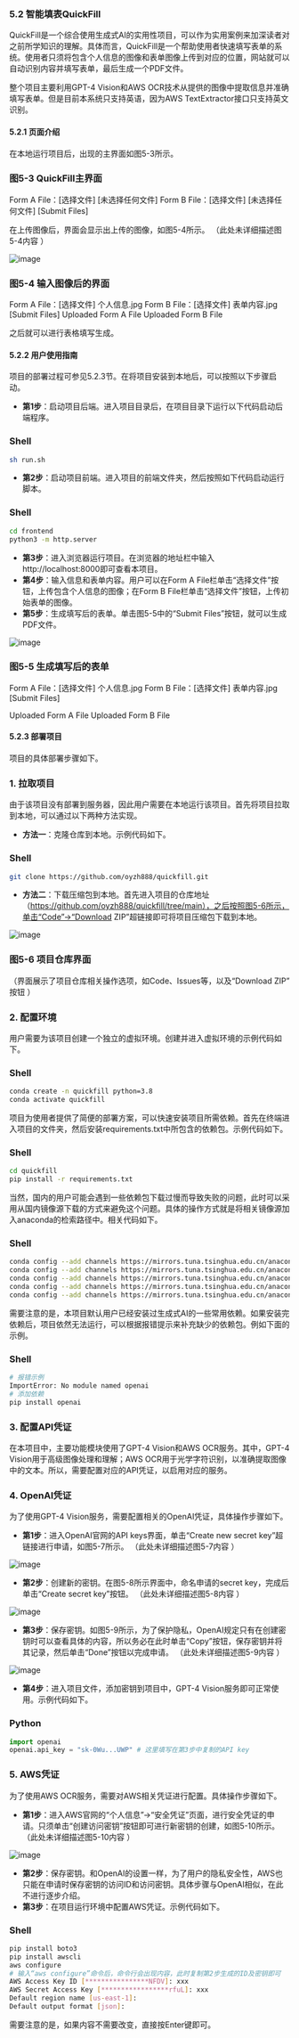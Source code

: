 

### 5.2 智能填表QuickFill
QuickFill是一个综合使用生成式AI的实用性项目，可以作为实用案例来加深读者对之前所学知识的理解。具体而言，QuickFill是一个帮助使用者快速填写表单的系统。使用者只须将包含个人信息的图像和表单图像上传到对应的位置，网站就可以自动识别内容并填写表单，最后生成一个PDF文件。

整个项目主要利用GPT-4 Vision和AWS OCR技术从提供的图像中提取信息并准确填写表单。但是目前本系统只支持英语，因为AWS TextExtractor接口只支持英文识别。
#### 5.2.1 页面介绍
在本地运行项目后，出现的主界面如图5-3所示。

### 图5-3 QuickFill主界面
Form A File：[选择文件] [未选择任何文件]
Form B File：[选择文件] [未选择任何文件]
[Submit Files]

在上传图像后，界面会显示出上传的图像，如图5-4所示。 （此处未详细描述图5-4内容 ） 

![image](https://github.com/user-attachments/assets/450411b6-fbaf-45e2-943d-862e5a2d9c2f)



### 图5-4 输入图像后的界面
Form A File：[选择文件] 个人信息.jpg
Form B File：[选择文件] 表单内容.jpg
[Submit Files]
Uploaded Form A File  Uploaded Form B File 

之后就可以进行表格填写生成。
#### 5.2.2 用户使用指南
项目的部署过程可参见5.2.3节。在将项目安装到本地后，可以按照以下步骤启动。
- **第1步**：启动项目后端。进入项目目录后，在项目目录下运行以下代码启动后端程序。
### Shell
```bash
sh run.sh
```
- **第2步**：启动项目前端。进入项目的前端文件夹，然后按照如下代码启动运行脚本。
### Shell
```bash
cd frontend
python3 -m http.server
```
- **第3步**：进入浏览器运行项目。在浏览器的地址栏中输入http://localhost:8000即可查看本项目。
- **第4步**：输入信息和表单内容。用户可以在Form A File栏单击“选择文件”按钮，上传包含个人信息的图像；在Form B File栏单击“选择文件”按钮，上传初始表单的图像。
- **第5步**：生成填写后的表单。单击图5-5中的“Submit Files”按钮，就可以生成PDF文件。

![image](https://github.com/user-attachments/assets/4031e33e-def5-444b-a178-a27962d76745)


### 图5-5 生成填写后的表单
Form A File：[选择文件] 个人信息.jpg
Form B File：[选择文件] 表单内容.jpg
[Submit Files]

Uploaded Form A File  Uploaded Form B File 
#### 5.2.3 部署项目
项目的具体部署步骤如下。
### 1. 拉取项目
由于该项目没有部署到服务器，因此用户需要在本地运行该项目。首先将项目拉取到本地，可以通过以下两种方法实现。
- **方法一**：克隆仓库到本地。示例代码如下。
### Shell
```bash
git clone https://github.com/oyzh888/quickfill.git
```
- **方法二**：下载压缩包到本地。首先进入项目的仓库地址（https://github.com/oyzh888/quickfill/tree/main），之后按照图5-6所示，单击“Code”→“Download ZIP”超链接即可将项目压缩包下载到本地。

![image](https://github.com/user-attachments/assets/9df84cf0-456e-4eb2-804d-d358236aadf4)


### 图5-6 项目仓库界面

（界面展示了项目仓库相关操作选项，如Code、Issues等，以及“Download ZIP” 按钮 ） 

### 2. 配置环境

用户需要为该项目创建一个独立的虚拟环境。创建并进入虚拟环境的示例代码如下。

### Shell
```bash
conda create -n quickfill python=3.8
conda activate quickfill
```
项目为使用者提供了简便的部署方案，可以快速安装项目所需依赖。首先在终端进入项目的文件夹，然后安装requirements.txt中所包含的依赖包。示例代码如下。
### Shell
```bash
cd quickfill
pip install -r requirements.txt
```
当然，国内的用户可能会遇到一些依赖包下载过慢而导致失败的问题，此时可以采用从国内镜像源下载的方式来避免这个问题。具体的操作方式就是将相关镜像源加入anaconda的检索路径中。相关代码如下。
### Shell
```bash
conda config --add channels https://mirrors.tuna.tsinghua.edu.cn/anaconda/pkgs/main
conda config --add channels https://mirrors.tuna.tsinghua.edu.cn/anaconda/pkgs/free
conda config --add channels https://mirrors.tuna.tsinghua.edu.cn/anaconda/pkgs/r
conda config --add channels https://mirrors.tuna.tsinghua.edu.cn/anaconda/pkgs/pro
conda config --add channels https://mirrors.tuna.tsinghua.edu.cn/anaconda/pkgs/maybe2
```
需要注意的是，本项目默认用户已经安装过生成式AI的一些常用依赖。如果安装完依赖后，项目依然无法运行，可以根据报错提示来补充缺少的依赖包。例如下面的示例。
### Shell
```bash
# 报错示例
ImportError: No module named openai
# 添加依赖
pip install openai
```
### 3. 配置API凭证
在本项目中，主要功能模块使用了GPT-4 Vision和AWS OCR服务。其中，GPT-4 Vision用于高级图像处理和理解；AWS OCR用于光学字符识别，以准确提取图像中的文本。所以，需要配置对应的API凭证，以启用对应的服务。
### 4. OpenAI凭证
为了使用GPT-4 Vision服务，需要配置相关的OpenAI凭证，具体操作步骤如下。
- **第1步**：进入OpenAI官网的API keys界面，单击“Create new secret key”超链接进行申请，如图5-7所示。 （此处未详细描述图5-7内容 ）

![image](https://github.com/user-attachments/assets/4898ee44-8469-40bf-a656-cb8c8b892bd3)

  
- **第2步**：创建新的密钥。在图5-8所示界面中，命名申请的secret key，完成后单击“Create secret key”按钮。 （此处未详细描述图5-8内容 ）


![image](https://github.com/user-attachments/assets/a1073a82-0333-4784-8bba-72c7735e642a)


- **第3步**：保存密钥。如图5-9所示，为了保护隐私，OpenAI规定只有在创建密钥时可以查看具体的内容，所以务必在此时单击“Copy”按钮，保存密钥并将其记录，然后单击“Done”按钮以完成申请。 （此处未详细描述图5-9内容 ） 

![image](https://github.com/user-attachments/assets/362b5cb7-7f6c-4ff7-8c43-74431b961d89)


- **第4步**：进入项目文件，添加密钥到项目中，GPT-4 Vision服务即可正常使用。示例代码如下。
### Python
```python
import openai
openai.api_key = "sk-0Wu...UWP" # 这里填写在第3步中复制的API key
```
### 5. AWS凭证
为了使用AWS OCR服务，需要对AWS相关凭证进行配置。具体操作步骤如下。
- **第1步**：进入AWS官网的“个人信息”→“安全凭证”页面，进行安全凭证的申请。只须单击“创建访问密钥”按钮即可进行新密钥的创建，如图5-10所示。 （此处未详细描述图5-10内容 ） 

![image](https://github.com/user-attachments/assets/c04591c2-434e-40f5-a40b-ef06378a01d3)


- **第2步**：保存密钥。和OpenAI的设置一样，为了用户的隐私安全性，AWS也只能在申请时保存密钥的访问ID和访问密钥。具体步骤与OpenAI相似，在此不进行逐步介绍。
- **第3步**：在项目运行环境中配置AWS凭证。示例代码如下。
### Shell
```bash
pip install boto3
pip install awscli
aws configure
# 输入“aws configure”命令后，命令行会出现内容，此时复制第2步生成的ID及密钥即可
AWS Access Key ID [****************NFDV]: xxx
AWS Secret Access Key [*****************rfuL]: xxx
Default region name [us-east-1]:
Default output format [json]:
```
需要注意的是，如果内容不需要改变，直接按Enter键即可。
